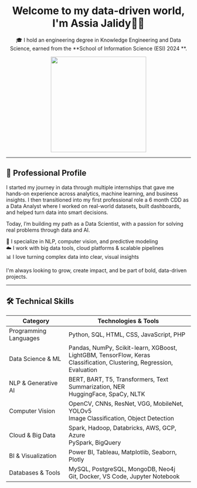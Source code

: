 <h1 align="center">Welcome to my data-driven world, I'm Assia Jalidy👩‍💻</h1>

<p align="center">
  🎓 I hold an engineering degree in Knowledge Engineering and Data Science,  
  earned from the **School of Information Science (ESI) 2024 **.<br>
</p>


<p align="center">
  <img src="https://i.pinimg.com/736x/d1/15/2f/d1152f401e89ddde7eba1fdc21ec4b3c.jpg"  width="260"/>
</p>

---

## 💼 Professional Profile

I started my journey in data through multiple internships that gave me hands-on experience across analytics, machine learning, and business insights.  I then transitioned into my first professional role a 6 month CDD as a Data Analyst where I worked on real-world datasets, built dashboards, and helped turn data into smart decisions.

Today, I’m building my path as a Data Scientist, with a passion for solving real problems through data and AI.

🧠 I specialize in NLP, computer vision, and predictive modeling  
☁️ I work with big data tools, cloud platforms & scalable pipelines  
📊 I love turning complex data into clear, visual insights

I'm always looking to grow, create impact, and be part of bold, data-driven projects.

---

## 🛠️ Technical Skills

|   Category                  |    Technologies & Tools                                                                                                     |
|-----------------------------|-----------------------------------------------------------------------------------------------------------------------------|
|  Programming Languages   | Python, SQL, HTML, CSS, JavaScript, PHP                                                                                     |
|  Data Science & ML        | Pandas, NumPy, Scikit-learn, XGBoost, LightGBM, TensorFlow, Keras <br> Classification, Clustering, Regression, Evaluation   |
|  NLP & Generative AI      | BERT, BART, T5, Transformers, Text Summarization, NER <br> HuggingFace, SpaCy, NLTK                                        |
|  Computer Vision         | OpenCV, CNNs, ResNet, VGG, MobileNet, YOLOv5 <br> Image Classification, Object Detection                                    |
|  Cloud & Big Data        | Spark, Hadoop, Databricks, AWS, GCP, Azure <br> PySpark, BigQuery                                                            |
|  BI & Visualization       | Power BI, Tableau, Matplotlib, Seaborn, Plotly                                                                              |
|  Databases & Tools        | MySQL, PostgreSQL, MongoDB, Neo4j <br> Git, Docker, VS Code, Jupyter Notebook                                               |



